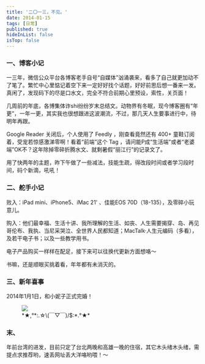 ```yaml
---
title: '二〇一三，不见。'
date: 2014-01-15 
tags: [日常]
published: true
hideInList: false
isTop: false
---
```


<h3>一、博客小记</h3>

一三年，微信公众平台各博客老手自号“自媒体”汹涌袭来，看多了自己就更加动不了笔了。繁忙中心里惦记着空下来一定好好找个话题，好好前思后想一番来一发。真闲了，发现码下的尽是口水文，完全不符合前期心里预设，索性，关页面！

几周前的年底，各博集体诈shi纷纷岁末总结文。动物界有冬眠，现今博客圈有“年更”，一年一更，其实我也很想跟进这波潮流，不过，那几天人生要事进行中，待明年再跟。

Google Reader 关闭后，个人使用了 Feedly ，刚查看竟然还有 400+ 童鞋订阅着，受宠若惊感激涕零啊！看着“前端”这个 Tag ，请问能P成“生活端”或者“老婆端”OK不？这年除掉零碎折腾水文、就剩暑假“丽江行”的记录文了。

用了快两年的主题，昨下午做了一些减法，技能生疏，得改段时间或者学习段时间，码个新滴，吼吼！

<!--more-->

<h3>二、舵手小记</h3>

败入：iPad mini、iPhone5、iMac 21' 、佳能EOS 70D（18-135），及零碎小玩意儿。

购入：他们最幸福、生活十讲、我所理解的生活、如丧、人生需要揭穿、岛、再见哥伦布、我执、当尼采哭泣、全世界人民都知道；MacTalk·人生元编码（多看），及若干电子书；以及一些教学用书。

电子产品购买一样样在配足，接下来可以往换代更新方面想咯～

书嘛，还是顺眼买挑着看，年年都有未消灭的。

<h3>三、新年喜事</h3>

2014年1月1日，和小妮子正式完婚！

<figure>
    <img src="https://pic.edui.fun/images/2014/01/hunli.jpg"  />
    <figcaption>*★,°*:.☆\(￣▽￣)/$:*.°★* </figcaption>
</figure>


<h3>末、</h3>

年前台湾的进发，目前只定了台北两晚和高雄一晚的住宿，其它木头绪木头绪，需提点求推荐哟，速丢网址丢大洋咯哟喂！～
